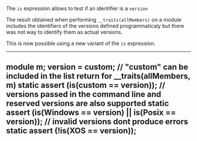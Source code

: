 The `is` expression allows to test if an identifier is a `version`

The result obtained when performing `__traits(allMembers)` on a module
includes the identifiers of the versions defined programmaticaly
but there was not way to identify them as actual versions.

This is now possible using a new variant of the `is` expression.

---
module m;
version = custom;
// "custom" can be included in the list return for __traits(allMembers, m)
static assert (is(custom == version));
// versions passed in the command line and reserved versions are also supported
static assert (is(Windows == version) || is(Posix == version));
// invalid versions dont produce errors
static assert (!is(XOS == version));
---
